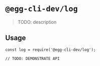 # `@egg-cli-dev/log`

> TODO: description

## Usage

```
const log = require('@egg-cli-dev/log');

// TODO: DEMONSTRATE API
```
